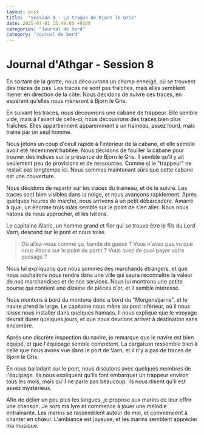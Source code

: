 ```yaml
---
layout: post
title:  "Session 8 - La traque de Bjorn le Gris"
date: 2025-07-01 15:49:05 +0100
categories: "Journal de bord"
category: "Journal de bord"
---
```


# Journal d'Athgar - Session 8

En sortant de la grotte, nous découvrons un champ enneigé, où se trouvent des traces de pas. Les traces ne sont pas fraîches, mais elles semblent mener en direction de la côte. Nous décidons de suivre ces traces, en espérant qu'elles nous mèneront à Bjorn le Gris.

En suivant les traces, nous découvrons une cabane de trappeur. Elle semble vide, mais à l'avant de celle-ci, nous découvrons des traces bien plus fraîches. Elles appartiennent apparemment à un traineau, assez lourd, mais trainé par un seul homme.

Nous jetons un coup d'oeuil rapide à l'interieur de la cabane, et elle semble avoir été récemment habitée. Nous décidons de fouiller la cabane pour trouver des indices sur la présence de Bjorn le Gris.
Il semble qu'il y ait seulement peu de provisions et de ressources. Comme si le "trappeur" ne restait pas longtemps ici. Nous sommes maintenant sûrs que cette cabane est une couverture.

Nous décidons de repartir sur les traces du traineau, et de le suivre. Les traces sont bien visibles dans la neige, et nous avançons rapidement. Après quelques heures de marche, nous arrivons à un petit débarcadère.
Amarré à quai, un énorme trois mâts semble sur le point de s'en aller. Nous nous hâtons de nous approcher, et les hêlons.

Le capitaine Alaric, un homme grand et fier qui se trouve être le fils du Lord Varn, descend sur le pont et nous toise.
> Où allez-vous comme ça, bande de gueux ? Vous n'avez pas vu que nous étions sur le point de partir ? Vous avez de quoi payer votre passage ?

Nous lui expliquons que nous sommes des marchands étrangers, et que nous souhaitons nous rendre dans une ville qui saura reconnaître la valeur de nos marchandises et de nos services.
Nous lui montrons une petite bourse qui contient une dizaine de pièces d'or, et il semble intéressé.

Nous montons à bord du montons donc a bord du "Morgenstjarna", et le navire prend le large. Le capitaine nous mêne au pont inférieur, où il nous laisse nous installer dans quelques hamacs. Il nous explique que le vooyage devrait durer quelques jours, et que nous devrions arriver à destination sans encombre.

Après une discrète inspection du navire, je remarque que le navire est bien équipé, et que l'équipage semble compétent. La cargaison ressemble bien à celle que nous avons vue dans le port de Varn, et il n'y a pas de traces de Bjorn le Gris.

En nous balladant sur le pont, nous discutons avec quelques membres de l'équipage. Ils nous expliquent qu'ils font embarquer un trappeur environ tous les mois, mais qu'il ne parle pas beaucoup. Ils nous disent qu'il est assez mystérieux.

Afin de délier un peu plus les langues, je propose aux marins de leur offrir une chanson. Je sors ma lyre et commence à jouer une mélodie entraînante. Les marins se rassemblent autour de moi, et commencent à chanter en chœur. L'ambiance est joyeuse, et les marins semblent apprécier ma musique.

